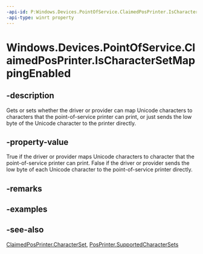 ```yaml
---
-api-id: P:Windows.Devices.PointOfService.ClaimedPosPrinter.IsCharacterSetMappingEnabled
-api-type: winrt property
---
```


<!-- Property syntax
public bool IsCharacterSetMappingEnabled { get;  set; }
-->

# Windows.Devices.PointOfService.ClaimedPosPrinter.IsCharacterSetMappingEnabled

## -description
Gets or sets whether the driver or provider can map Unicode characters to characters that the point-of-service printer can print, or just sends the low byte of the Unicode character to the printer directly.

## -property-value
True if the driver or provider maps Unicode characters to character that the point-of-service printer can print. False if the driver or provider sends the low byte of each Unicode character to the point-of-service printer directly.

## -remarks

## -examples

## -see-also
[ClaimedPosPrinter.CharacterSet](claimedposprinter_characterset.md), [PosPrinter.SupportedCharacterSets](posprinter_supportedcharactersets.md)